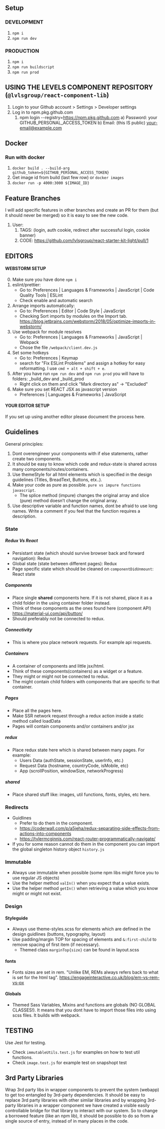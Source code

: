 ## Setup
### DEVELOPMENT
1. `npm i`
2. `npm run dev`
### PRODUCTION
1. `npm i`
2. `npm run buildscript`
2. `npm run prod`

## USING THE LEVELS COMPONENT REPOSITORY (`@lvlsgroup/react-component-lib`)
1. Login to your Github account > Settings > Developer settings
2. Log in to npm.pkg.github.com
    1. npm login --registry=https://npm.pkg.github.com
        a) Password: your GITHUB_PERSONAL_ACCESS_TOKEN
        b) Email: (this IS public) your-email@example.com

## Docker
### Run with docker
1. `docker build . --build-arg github_token=${GITHUB_PERSONAL_ACCESS_TOKEN}`
2. Get image id from build (last few row) or `docker images`
3. `docker run -p 4000:3000 ${IMAGE_ID}`

## Feature Branches
I will add specific features in other branches and create an PR for them (but it should never be merged) so it is easy to see the new code.
1. User:
    1. TAGS: (login, auth cookie, redirect after successful login, cookie banner)
    2. CODE: https://github.com/lvlsgroup/react-starter-kit-light/pull/1

## EDITORS
#### WEBSTORM SETUP
0. Make sure you have done `npm i`
0. eslint/prettier:
    - Go to: Preferences | Languages & Frameworks | JavaScript | Code Quality Tools | ESLint
    - Check enable and automatic search
1. Arrange imports automatically: 
    - Go to: Preferences | Editor | Code Style | JavaScript 
    - Checking Sort imports by modules on the Import tab. https://blog.jetbrains.com/webstorm/2018/05/optimize-imports-in-webstorm/
2. Use webpack for module resolves
    - Go to: Preferences | Languages & Frameworks | JavaScript | Webpack 
    - Chose the file `/webpack/client.dev.js`
3. Set some hotkeys
    - Go to: Preferences | Keymap
    - search for "Fix ESLint Problems" and assign a hotkey for easy reformatting. I use `cmd + alt + shift + e`.
4. After you have run `npm run dev` and `npm run prod` you will have to folders: _build_dev and _build_prod
    - Right click on them and click "Mark directory as" -> "Excluded"
5. Make sure you set REACT JSX as javascript version
    - Preferences | Languages & Frameworks | JavaScript
    
#### YOUR EDITOR SETUP
If you set up using another editor please document the process here.

## Guidelines
General principles:
1. Dont overengineer your components with if else statements, rather create two components.
2. It should be easy to know which code and redux-state is shared across many components/routes/containers.
3. Use themeStyle for all html elements which is specified in the design guidelines (Titles, BreadText, Buttons, etx..).
4. Make your code as pure as possible. `pure vs impure functions javascript`. 
    - The splice method (impure) changes the original array and slice (pure) method doesn’t change the original array.
5. Use descriptive variable and function names, dont be afraid to use long names. Write a comment if you feel that the function requires a description.

### State
##### Redux Vs React
- Persistant state (which should survive browser back and forward navigation): Redux
- Global state (state between different pages): Redux
- Page specific state which should be cleaned on `componentDidUnmount`: React state 

##### Components
- Place single __shared__ components here. If it is not shared, place it as a child folder in the using container folder instead.
- Think of these components as the ones found here (component API) https://material-ui.com/api/button/
- Should preferably not be connected to redux.
##### Connectivity
- This is where you place network requests. For example api requests.
##### Containers
- A container of components and little jsx/html.
- Think of these components(containers) as a widget or a feature.
- They might or might not be connected to redux.
- The might contain child folders with components that are specific to that container.
##### Pages
- Place all the pages here.
- Make SSR network request through a redux action inside a static method called loadData
- Pages will contain components and/or containers and/or jsx
##### redux
- Place redux state here which is shared between many pages. For example:
    -  Users Data (authState, sessionState, userInfo, etc.)
    -  Request Data (hostname, countryCode, isMobile, etc) 
    -  App (scrollPosition, windowSize, networkProgress)
##### shared
- Place shared stuff like: images, util functions, fonts, styles, etc here.

### Redirects
- Guidlines
    - Prefer to do them in the component. 
    - https://coderwall.com/p/a5jeha/redux-separating-side-effects-from-actions-into-components
    - https://tylermcginnis.com/react-router-programmatically-navigate/
- If you for some reason cannot do them in the component you can import the global singleton history object `history.js`

### Immutable
- Always use immutable when possible (some npm libs might force you to use regular JS objects)
- Use the helper method `valIn()` when you expect that a value exists.
- Use the helper method `getIn()` when retrieving a value which you know might or might not exist.

### Design
#### Styleguide
- Always use theme-styles.scss for elements which are defined in the design guidlines (buttons, typography, layout)
- Use padding/margin TOP for spacing of elements and `&:first-child` to remove spacing of first item (if necessary).
    - Themed class `marginTop{size}` can be found in layout.scss 
#### fonts
- Fonts sizes are set in rem. "Unlike EM, REMs always refers back to what is set for the html tag". https://engageinteractive.co.uk/blog/em-vs-rem-vs-px
#### Globals
- Themed Sass Variables, Mixins and functions are globals (NO GLOBAL CLASSES!). It means that you dont have to import those files into using scss files. It builds with webpack.

## TESTING
Use Jest for testing.
- Check `immutableUtils.test.js` for examples on how to test util functions.
- Check `image.test.js` for example test on snapshopt test

## 3rd Party Libraries
Wrap 3rd party libs in wrapper components to prevent the system (webapp) to get too entangled by 3rd-party dependencies. 
It should be easy to replace 3rd party libraries with other similar libraries and by wrapping 3rd-party libraries in a
wrapper component we have created a visible easily controllable bridge for that library to interact with our system.
So to change a borrowed feature (like an npm lib), it should be possible to do so from a single source of entry, instead
of in many places in the code.

